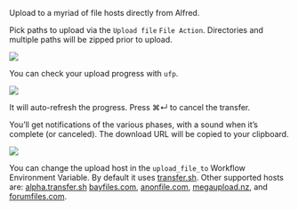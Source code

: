 Upload to a myriad of file hosts directly from Alfred.

Pick paths to upload via the `Upload file` `File Action`. Directories and multiple paths will be zipped prior to upload.

![](https://i.imgur.com/nfFAmT0.png)

You can check your upload progress with `ufp`.

![](https://i.imgur.com/Y9pZY2r.png)

It will auto-refresh the progress. Press ⌘↵ to cancel the transfer.

You’ll get notifications of the various phases, with a sound when it’s complete (or canceled). The download URL will be copied to your clipboard.

![](https://i.imgur.com/iOxLOWb.png)

You can change the upload host in the `upload_file_to` Workflow Environment Variable. By default it uses [transfer.sh](https://transfer.sh/). Other supported hosts are: [alpha.transfer.sh](https://alpha.transfer.sh/) [bayfiles.com](https://bayfiles.com/), [anonfile.com](https://anonfile.com/), [megaupload.nz](https://megaupload.nz/), and [forumfiles.com](https://forumfiles.com/).
